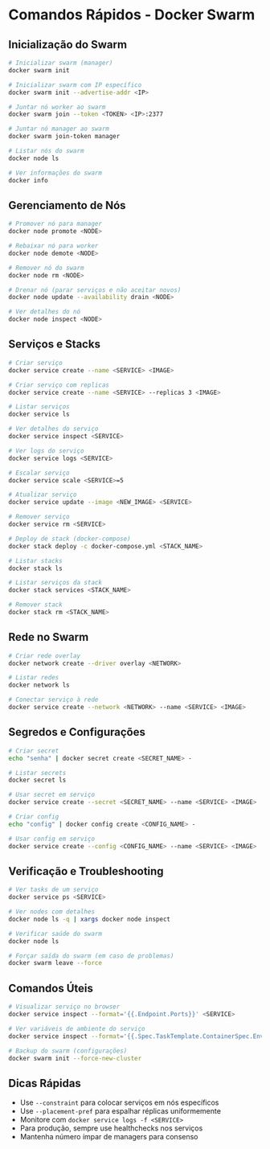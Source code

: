 # Comandos Rápidos - Docker Swarm

## Inicialização do Swarm
```bash
# Inicializar swarm (manager)
docker swarm init

# Inicializar swarm com IP específico
docker swarm init --advertise-addr <IP>

# Juntar nó worker ao swarm
docker swarm join --token <TOKEN> <IP>:2377

# Juntar nó manager ao swarm
docker swarm join-token manager

# Listar nós do swarm
docker node ls

# Ver informações do swarm
docker info
```

## Gerenciamento de Nós
```bash
# Promover nó para manager
docker node promote <NODE>

# Rebaixar nó para worker
docker node demote <NODE>

# Remover nó do swarm
docker node rm <NODE>

# Drenar nó (parar serviços e não aceitar novos)
docker node update --availability drain <NODE>

# Ver detalhes do nó
docker node inspect <NODE>
```

## Serviços e Stacks
```bash
# Criar serviço
docker service create --name <SERVICE> <IMAGE>

# Criar serviço com replicas
docker service create --name <SERVICE> --replicas 3 <IMAGE>

# Listar serviços
docker service ls

# Ver detalhes do serviço
docker service inspect <SERVICE>

# Ver logs do serviço
docker service logs <SERVICE>

# Escalar serviço
docker service scale <SERVICE>=5

# Atualizar serviço
docker service update --image <NEW_IMAGE> <SERVICE>

# Remover serviço
docker service rm <SERVICE>

# Deploy de stack (docker-compose)
docker stack deploy -c docker-compose.yml <STACK_NAME>

# Listar stacks
docker stack ls

# Listar serviços da stack
docker stack services <STACK_NAME>

# Remover stack
docker stack rm <STACK_NAME>
```

## Rede no Swarm
```bash
# Criar rede overlay
docker network create --driver overlay <NETWORK>

# Listar redes
docker network ls

# Conectar serviço à rede
docker service create --network <NETWORK> --name <SERVICE> <IMAGE>
```

## Segredos e Configurações
```bash
# Criar secret
echo "senha" | docker secret create <SECRET_NAME> -

# Listar secrets
docker secret ls

# Usar secret em serviço
docker service create --secret <SECRET_NAME> --name <SERVICE> <IMAGE>

# Criar config
echo "config" | docker config create <CONFIG_NAME> -

# Usar config em serviço
docker service create --config <CONFIG_NAME> --name <SERVICE> <IMAGE>
```

## Verificação e Troubleshooting
```bash
# Ver tasks de um serviço
docker service ps <SERVICE>

# Ver nodes com detalhes
docker node ls -q | xargs docker node inspect

# Verificar saúde do swarm
docker node ls

# Forçar saída do swarm (em caso de problemas)
docker swarm leave --force
```

## Comandos Úteis
```bash
# Visualizar serviço no browser
docker service inspect --format='{{.Endpoint.Ports}}' <SERVICE>

# Ver variáveis de ambiente do serviço
docker service inspect --format='{{.Spec.TaskTemplate.ContainerSpec.Env}}' <SERVICE>

# Backup do swarm (configurações)
docker swarm init --force-new-cluster
```

## Dicas Rápidas
- Use `--constraint` para colocar serviços em nós específicos
- Use `--placement-pref` para espalhar réplicas uniformemente
- Monitore com `docker service logs -f <SERVICE>`
- Para produção, sempre use healthchecks nos serviços
- Mantenha número ímpar de managers para consenso
